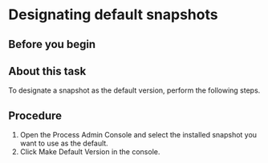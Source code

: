 # Designating default snapshots

## Before you begin

## About this task

To designate a snapshot as the default version, perform the following steps.

## Procedure

1. Open the Process Admin Console and select the installed snapshot you want to use as the
default.
2. Click Make Default Version in the console.